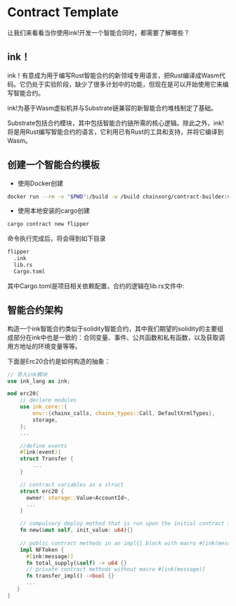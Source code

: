 # Contract Template
让我们来看看当你使用ink!开发一个智能合同时，都需要了解哪些？

## ink！

ink！有意成为用于编写Rust智能合约的新领域专用语言，把Rust编译成Wasm代码。它仍处于实验阶段，缺少了很多计划中的功能，但现在是可以开始使用它来编写智能合约。

ink!为基于Wasm虚拟机并与Substrate链兼容的新智能合约堆栈制定了基础。

Substrate包括合约模块，其中包括智能合约链所需的核心逻辑。除此之外，ink!将是用Rust编写智能合约的语言，它利用已有Rust的工具和支持，并将它编译到Wasm。


## 创建一个智能合约模板

* 使用Docker创建

```bash
docker run --rm -v "$PWD":/build -w /build chainxorg/contract-builder:v0.6.0 cargo contract new flipper
```

* 使用本地安装的cargo创建

```bash
cargo contract new flipper

```

命令执行完成后，将会得到如下目录

```bash
flipper
  .ink
  lib.rs
  Cargo.toml
```
其中Cargo.toml是项目相关依赖配置，合约的逻辑在lib.rs文件中:


## 智能合约架构

构造一个ink智能合约类似于solidity智能合约，其中我们期望的solidity的主要组成部分在ink中也是一致的：合同变量、事件、公共函数和私有函数，以及获取调用方地址的环境变量等等。

下面是Erc20合约是如何构造的抽象：

```rust
// 导入ink模块
use ink_lang as ink;

mod erc20{
    // declare modules
    use ink_core::{
        env::{chainx_calls, chainx_types::Call, DefaultXrmlTypes},
        storage,
    };
    ...

    //define events
    #[ink(event)]
    struct Transfer {
        ...
    }

    // contract variables as a struct
    struct erc20 {
      owner: storage::Value<AccountId>,
      ...
    }

    // compulsory deploy method that is run upon the initial contract instantiation
    fn new(&mut self, init_value: u64){}
    
    // public contract methods in an impl{} block with macro #[ink(message)]
    impl NFToken {
      #[ink(message)]
      fn total_supply(&self) -> u64 {}
      // private contract methods without macro #[ink(message)]
      fn transfer_impl() ->bool {}
      ...
   }
}

```
